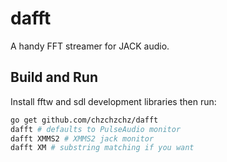 # dafft

A handy FFT streamer for JACK audio.

## Build and Run

Install fftw and sdl development libraries then run:

```sh
go get github.com/chzchzchz/dafft
dafft # defaults to PulseAudio monitor
dafft XMMS2 # XMMS2 jack monitor
dafft XM # substring matching if you want
```
